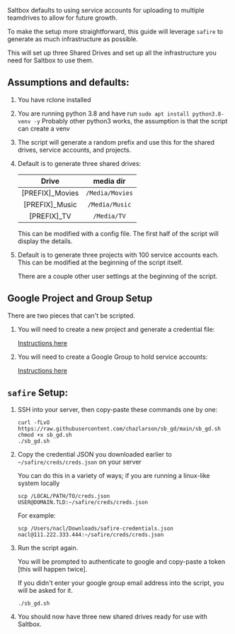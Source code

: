 Saltbox defaults to using service accounts for uploading to multiple teamdrives to allow for future growth.

To make the setup more straightforward, this guide will leverage `safire` to generate as much infrastructure as possible.

This will set up three Shared Drives and set up all the infrastructure you need for Saltbox to use them.

## Assumptions and defaults:

1. You have rclone installed

2. You are running python 3.8 and have run `sudo apt install python3.8-venv -y`
   Probably other python3 works, the assumption is that the script can create a venv

3. The script will generate a random prefix and use this for the shared drives, service accounts, and projects.

4. Default is to generate three shared drives:

   |  Drive            |  media dir        |
   |:-----------------:|:-----------------:|
   |  [PREFIX]_Movies  |  `/Media/Movies`  |
   |  [PREFIX]_Music   |  `/Media/Music`   |
   |  [PREFIX]_TV      |  `/Media/TV`      |
   
   This can be modified with a config file.  The first half of the script will display the details.

5. Default is to generate three projects with 100 service accounts each.  This can be modified at the beginning of the script itself.

   There are a couple other user settings at the beginning of the script.

## Google Project and Group Setup

There are two pieces that can't be scripted.

1. You will need to create a new project and generate a credential file:

    [Instructions here](../reference/google-project-setup.md)

2. You will need to create a Google Group to hold service accounts:

    [Instructions here](../reference/google-group-setup.md)

## `safire` Setup:

1. SSH into your server, then copy-paste these commands one by one:

    ```
    curl -fLvO https://raw.githubusercontent.com/chazlarson/sb_gd/main/sb_gd.sh
    chmod +x sb_gd.sh
    ./sb_gd.sh
    ```

1. Copy the credential JSON you downloaded earlier to `~/safire/creds/creds.json` on your server
  
    You can do this in a variety of ways; if you are running a linux-like system locally

    ```
    scp /LOCAL/PATH/TO/creds.json USER@DOMAIN.TLD:~/safire/creds/creds.json
    ```

    For example:
   
    ```
    scp /Users/nacl/Downloads/safire-credentials.json nacl@111.222.333.444:~/safire/creds/creds.json
    ``` 

1. Run the script again.

    You will be prompted to authenticate to google and copy-paste a token [this will happen twice].

    If you didn't enter your google group email address into the script, you will be asked for it.
    
    ```
    ./sb_gd.sh
    ```

2. You should now have three new shared drives ready for use with Saltbox.

